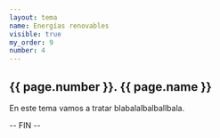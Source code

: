 ```yaml
---
layout: tema
name: Energías renovables
visible: true
my_order: 9
number: 4
---
```


## {{ page.number }}. {{ page.name }}

En este tema vamos a tratar blabalalbalballbala.

-- FIN --
